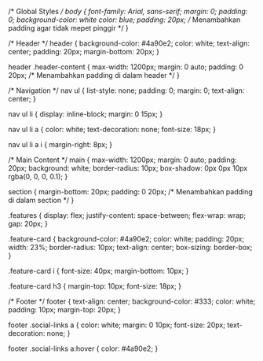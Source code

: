 /* Global Styles */
body {
    font-family: Arial, sans-serif;
    margin: 0;
    padding: 0;
    background-color: white
    color: blue;
    padding: 20px; /* Menambahkan padding agar tidak mepet pinggir */
}

/* Header */
header {
    background-color: #4a90e2;
    color: white;
    text-align: center;
    padding: 20px;
    margin-bottom: 20px;
}

header .header-content {
    max-width: 1200px;
    margin: 0 auto;
    padding: 0 20px; /* Menambahkan padding di dalam header */
}

/* Navigation */
nav ul {
    list-style: none;
    padding: 0;
    margin: 0;
    text-align: center;
}

nav ul li {
    display: inline-block;
    margin: 0 15px;
}

nav ul li a {
    color: white;
    text-decoration: none;
    font-size: 18px;
}

nav ul li a i {
    margin-right: 8px;
}

/* Main Content */
main {
    max-width: 1200px;
    margin: 0 auto;
    padding: 20px;
    background: white;
    border-radius: 10px;
    box-shadow: 0px 0px 10px rgba(0, 0, 0, 0.1);
}

section {
    margin-bottom: 20px;
    padding: 0 20px; /* Menambahkan padding di dalam section */
}

.features {
    display: flex;
    justify-content: space-between;
    flex-wrap: wrap;
    gap: 20px;
}

.feature-card {
    background-color: #4a90e2;
    color: white;
    padding: 20px;
    width: 23%;
    border-radius: 10px;
    text-align: center;
    box-sizing: border-box;
}

.feature-card i {
    font-size: 40px;
    margin-bottom: 10px;
}

.feature-card h3 {
    margin-top: 10px;
    font-size: 18px;
}

/* Footer */
footer {
    text-align: center;
    background-color: #333;
    color: white;
    padding: 10px;
    margin-top: 20px;
}

footer .social-links a {
    color: white;
    margin: 0 10px;
    font-size: 20px;
    text-decoration: none;
}

footer .social-links a:hover {
    color: #4a90e2;
}
